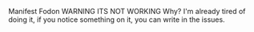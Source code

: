 Manifest Fodon
WARNING ITS NOT WORKING
Why? I'm already tired of doing it, if you notice something on it, you can write in the issues.
